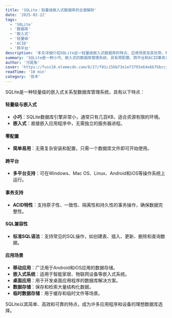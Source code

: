 ```yaml
---
title: 'SQLite：轻量级嵌入式数据库的全面解析'
date: '2025-02-22'
tags:
  - 'SQLite'
  - '数据库'
  - '嵌入式'
  - '轻量级'
  - 'ACID'
  - '跨平台'
description: '本文详细介绍SQLite这一轻量级嵌入式数据库的特点、应用场景及其优势，帮助开发者更好地理解和应用SQLite。'
summary: 'SQLite是一种小巧、嵌入式的数据库管理系统，具有零配置、跨平台和ACID事务支持等特点，广泛应用于移动应用、嵌入式系统和桌面应用等场景。'
author: '污斑兔'
cover: 'https://fuss10.elemecdn.com/8/27/f01c15bb73e1ef3793e64e6b7bbccjpeg.jpeg'
readTime: '10 min'
category: '技术'
---
```


SQLite是一种轻量级的嵌入式关系型数据库管理系统，具有以下特点：

#### 轻量级与嵌入式
- **小巧**：SQLite数据库引擎非常小，通常只有几百KB，适合资源有限的环境。
- **嵌入式**：直接嵌入应用程序中，无需独立的服务器进程。

#### 零配置
- **简单易用**：无需复杂安装和配置，只需一个数据库文件即可开始使用。

#### 跨平台
- **多平台支持**：可在Windows、Mac OS、Linux、Android和iOS等操作系统上运行。

#### 事务支持
- **ACID特性**：支持原子性、一致性、隔离性和持久性的事务操作，确保数据完整性。

#### SQL兼容性
- **标准SQL语法**：支持常见的SQL操作，如创建表、插入、更新、删除和查询数据。

#### 应用场景
- **移动应用**：广泛用于Android和iOS应用的数据存储。
- **嵌入式系统**：适用于智能家居、物联网设备等嵌入式系统。
- **桌面应用**：用于开发桌面应用程序的数据库解决方案。
- **数据存储**：保存和检索大量结构化数据。
- **临时数据存储**：用于缓存和临时文件等场景。

SQLite以其简单、高效和可靠的特点，成为许多应用程序和设备的理想数据库选择。